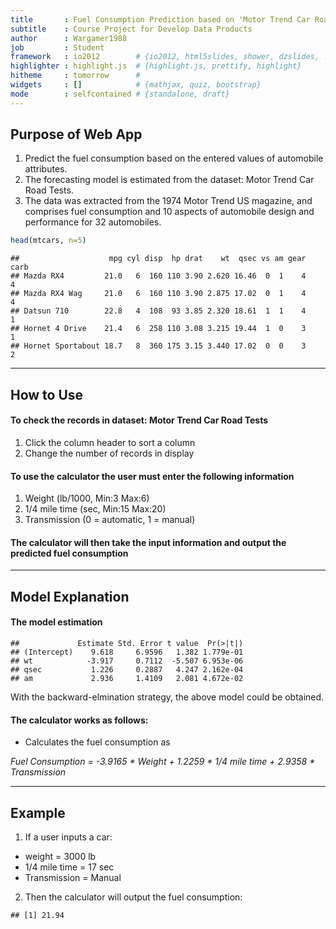 ```yaml
---
title       : Fuel Consumption Prediction based on 'Motor Trend Car Road Tests'
subtitle    : Course Project for Develop Data Products
author      : Wargamer1988
job         : Student
framework   : io2012        # {io2012, html5slides, shower, dzslides, ...}
highlighter : highlight.js  # {highlight.js, prettify, highlight}
hitheme     : tomorrow      # 
widgets     : []            # {mathjax, quiz, bootstrap}
mode        : selfcontained # {standalone, draft}
---
```


## Purpose of Web App

1. Predict the fuel consumption based on the entered values of automobile attributes.
2. The forecasting model is estimated from the dataset: Motor Trend Car Road Tests.
3. The data was extracted from the 1974 Motor Trend US magazine, and comprises fuel consumption and 10 aspects of automobile design and performance for 32 automobiles.



```r
head(mtcars, n=5)
```

```
##                    mpg cyl disp  hp drat    wt  qsec vs am gear carb
## Mazda RX4         21.0   6  160 110 3.90 2.620 16.46  0  1    4    4
## Mazda RX4 Wag     21.0   6  160 110 3.90 2.875 17.02  0  1    4    4
## Datsun 710        22.8   4  108  93 3.85 2.320 18.61  1  1    4    1
## Hornet 4 Drive    21.4   6  258 110 3.08 3.215 19.44  1  0    3    1
## Hornet Sportabout 18.7   8  360 175 3.15 3.440 17.02  0  0    3    2
```

-----------------------------------

## How to Use

#### To check the records in dataset: Motor Trend Car Road Tests

1. Click the column header to sort a column
2. Change the number of records in display

#### To use the calculator the user must enter the following information

1. Weight (lb/1000, Min:3 Max:6)
2. 1/4 mile time (sec, Min:15 Max:20)
3. Transmission (0 = automatic, 1 = manual)

#### The calculator will then take the input information and output the predicted fuel consumption

-----------------------------------

## Model Explanation

#### The model estimation


```
##             Estimate Std. Error t value  Pr(>|t|)
## (Intercept)    9.618     6.9596   1.382 1.779e-01
## wt            -3.917     0.7112  -5.507 6.953e-06
## qsec           1.226     0.2887   4.247 2.162e-04
## am             2.936     1.4109   2.081 4.672e-02
```
With the backward-elmination strategy, the above model could be obtained.

#### The calculator works as follows:

* Calculates the fuel consumption as

_Fuel Consumption = -3.9165 * Weight + 1.2259 * 1/4 mile time + 2.9358 * Transmission_

-----------------------------------

## Example

1. If a user inputs a car:
 + weight = 3000 lb
 + 1/4 mile time = 17 sec
 + Transmission = Manual 
2. Then the calculator will output the fuel consumption:


```
## [1] 21.94
```

